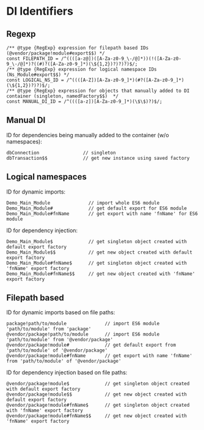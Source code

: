 # DI Identifiers

## Regexp

```ecmascript 6
/** @type {RegExp} expression for filepath based IDs (@vendor/package!module#export$$) */
const FILEPATH_ID = /^((([a-z@])([A-Za-z0-9_\-/@]*))(!([A-Za-z0-9_\-/@]*)?((#)?([A-Za-z0-9_]*)(\${1,2})?)?)?)$/;
/** @type {RegExp} expression for logical namespace IDs (Ns_Module#export$$) */
const LOGICAL_NS_ID = /^((([A-Z])[A-Za-z0-9_]*)(#?([A-Za-z0-9_]*)(\${1,2})?)?)$/;
/** @type {RegExp} expression for objects that manually added to DI container (singleton, namedFactory$$)  */
const MANUAL_DI_ID = /^((([a-z])[A-Za-z0-9_]*)(\$\$)?)$/;
```


## Manual DI

ID for dependencies being manually added to the container (w/o namespaces):
```
dbConnection                // singleton
dbTransaction$$             // get new instance using saved factory
```



## Logical namespaces

ID for dynamic imports:
```
Demo_Main_Module              // import whole ES6 module
Demo_Main_Module#             // get default export for ES6 module
Demo_Main_Module#fnName       // get export with name 'fnName' for ES6 module
```

ID for dependency injection:
```
Demo_Main_Module$             // get singleton object created with default export factory
Demo_Main_Module$$            // get new object created with default export factory
Demo_Main_Module#fnName$      // get singleton object created with 'fnName' export factory
Demo_Main_Module#fnName$$     // get new object created with 'fnName' export factory
```



## Filepath based

ID for dynamic imports based on file paths:
```
package!path/to/module              // import ES6 module 'path/to/module' from 'package'
@vendor/package!path/to/module      // import ES6 module 'path/to/module' from '@vendor/package'
@vendor/package!module#             // get default export from 'path/to/module' of '@vendor/package'
@vendor/package!module#fnName       // get export with name 'fnName' from 'path/to/module' of '@vendor/package'
```

ID for dependency injection based on file paths:
```
@vendor/package!module$             // get singleton object created with default export factory
@vendor/package!module$$            // get new object created with default export factory
@vendor/package!module#fnName$      // get singleton object created with 'fnName' export factory
@vendor/package!module#fnName$$     // get new object created with 'fnName' export factory
```
